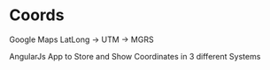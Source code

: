 # Coords
Google Maps LatLong -> UTM -> MGRS

AngularJs App to Store and Show Coordinates in 3 different Systems
